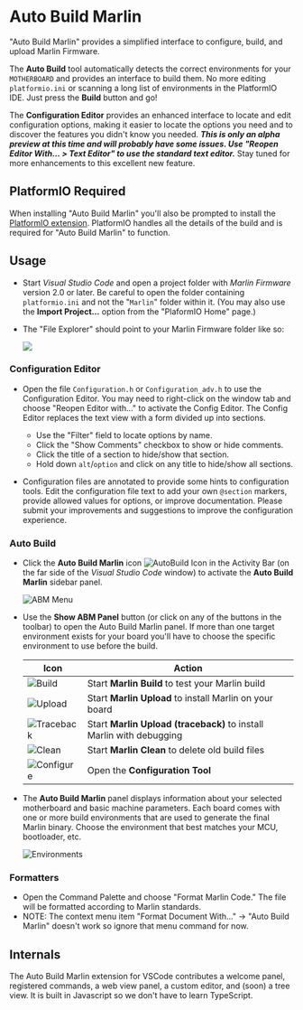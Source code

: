 # Auto Build Marlin

"Auto Build Marlin" provides a simplified interface to configure, build, and upload Marlin Firmware.

The **Auto Build** tool automatically detects the correct environments for your `MOTHERBOARD` and provides an interface to build them. No more editing `platformio.ini` or scanning a long list of environments in the PlatformIO IDE. Just press the **Build** button and go!

The **Configuration Editor** provides an enhanced interface to locate and edit configuration options, making it easier to locate the options you need and to discover the features you didn't know you needed. ***This is only an alpha preview at this time and will probably have some issues. Use "Reopen Editor With… > Text Editor" to use the standard text editor.*** Stay tuned for more enhancements to this excellent new feature.

## PlatformIO Required

When installing "Auto Build Marlin" you'll also be prompted to install the [PlatformIO extension](http://marlinfw.org/docs/basics/install_platformio_vscode.html). PlatformIO handles all the details of the build and is required for "Auto Build Marlin" to function.

## Usage

- Start *Visual Studio Code* and open a project folder with *Marlin Firmware* version 2.0 or later. Be careful to open the folder containing `platformio.ini` and not the "`Marlin`" folder within it. (You may also use the **Import Project…** option from the "PlaformIO Home" page.)

- The "File Explorer" should point to your Marlin Firmware folder like so:

  ![](https://github.com/MarlinFirmware/AutoBuildMarlin/raw/master/img/Activity_bar.png)

### Configuration Editor

- Open the file `Configuration.h` or `Configuration_adv.h` to use the Configuration Editor. You may need to right-click on the window tab and choose "Reopen Editor with…" to activate the Config Editor. The Config Editor replaces the text view with a form divided up into sections.

  - Use the "Filter" field to locate options by name.
  - Click the "Show Comments" checkbox to show or hide comments.
  - Click the title of a section to hide/show that section.
  - Hold down `alt`/`option` and click on any title to hide/show all sections.

- Configuration files are annotated to provide some hints to configuration tools. Edit the configuration file text to add your own `@section` markers, provide allowed values for options, or improve documentation. Please submit your improvements and suggestions to improve the configuration experience.

### Auto Build

- Click the **Auto Build Marlin** icon ![AutoBuild Icon](https://github.com/MarlinFirmware/AutoBuildMarlin/raw/master/img/AB_icon.png) in the Activity Bar (on the far side of the *Visual Studio Code* window) to activate the **Auto Build Marlin** sidebar panel.

  ![ABM Menu](https://github.com/MarlinFirmware/AutoBuildMarlin/raw/master/img/AB_menu.png)

- Use the **Show ABM Panel** button (or click on any of the buttons in the toolbar) to open the Auto Build Marlin panel. If more than one target environment exists for your board you'll have to choose the specific environment to use before the build.

  Icon|Action
  ----|------
  ![Build](https://github.com/MarlinFirmware/AutoBuildMarlin/raw/master/img/B_small.png)|Start **Marlin Build** to test your Marlin build
  ![Upload](https://github.com/MarlinFirmware/AutoBuildMarlin/raw/master/img/U_small.png)|Start **Marlin Upload** to install Marlin on your board
  ![Traceback](https://github.com/MarlinFirmware/AutoBuildMarlin/raw/master/img/T_small.png)|Start **Marlin Upload (traceback)** to install Marlin with debugging
  ![Clean](https://github.com/MarlinFirmware/AutoBuildMarlin/raw/master/img/C_small.png)|Start **Marlin Clean** to delete old build files
  ![Configure](https://github.com/MarlinFirmware/AutoBuildMarlin/raw/master/img/K_small.png)|Open the **Configuration Tool**

- The **Auto Build Marlin** panel displays information about your selected motherboard and basic machine parameters. Each board comes with one or more build environments that are used to generate the final Marlin binary. Choose the environment that best matches your MCU, bootloader, etc.

  ![Environments](https://github.com/MarlinFirmware/AutoBuildMarlin/raw/master/img/abm-envs.png)

### Formatters

- Open the Command Palette and choose "Format Marlin Code." The file will be formatted according to Marlin standards.
- NOTE: The context menu item "Format Document With…" -> "Auto Build Marlin" doesn't work so ignore that menu command for now.

## Internals

The Auto Build Marlin extension for VSCode contributes a welcome panel, registered commands, a web view panel, a custom editor, and (soon) a tree view. It is built in Javascript so we don't have to learn TypeScript.
